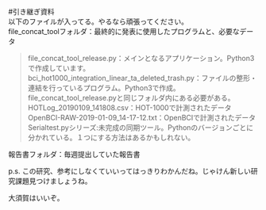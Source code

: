 #引き継ぎ資料  
以下のファイルが入ってる。やるなら頑張ってください。  
file_concat_toolフォルダ：最終的に発表に使用したプログラムと、必要なデータ  
>file_concat_tool_release.py：メインとなるアプリケーション。Python3で作成しています。  
>bci_hot1000_integration_linear_ta_deleted_trash.py：ファイルの整形・連結を行っているプログラム。Python3で作成。file_concat_tool_release.pyと同じフォルダ内にある必要がある。  
>HOTLog_20190109_141808.csv：HOT-1000で計測されたデータ  
>OpenBCI-RAW-2019-01-09_14-17-12.txt：OpenBCIで計測されたデータ  
>Serialtest.pyシリーズ:未完成の同期ツール。Pythonのバージョンごとに分かれている。１つにする方法はあるかもしれない。  
  
報告書フォルダ：毎週提出していた報告書  
  
p.s. この研究、参考にしなくていいってはっきりわかんだね。じゃけん新しい研究課題見つけましょうね。  
  
大須賀はいいぞ。  
